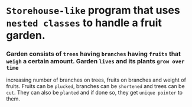 # `Storehouse-like` program that uses `nested classes` to handle a fruit garden.

### Garden consists of `trees` having `branches` having `fruits` that `weigh` a certain amount. Garden `lives` and its plants `grow over time`
increasing number of branches on trees, fruits on branches and weight of fruits. Fruits can be `plucked`, branches can be `shortened` and trees
can be `cut`. They can also be `planted` and if done so, they get `unique pointer` to them.
